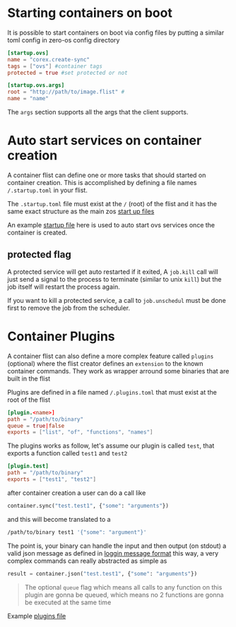# Starting containers on boot
It is possible to start containers on boot via config files by putting
a similar toml config in zero-os config directory

```toml
[startup.ovs]
name = "corex.create-sync"
tags = ["ovs"] #container tags
protected = true #set protected or not

[startup.ovs.args]
root = "http://path/to/image.flist" #
name = "name"
```

The `args` section supports all the args that the client supports.

# Auto start services on container creation
A container flist can define one or more tasks that should started on container creation. This is accomplished by defining a file names `/.startup.toml`
in your flist.

The `.startup.toml` file must exist at the `/` (root) of the flist and it has the same exact structure as the main zos [start up files](../config/startup.md)

An example [startup file](https://github.com/zero-os/openvswitch-plugin/blob/master/startup.toml) here is used to auto start ovs services once the container
is created.

## protected flag
A protected service will get auto restarted if it exited, A `job.kill` call will just send a signal to the process to terminate (similar to unix `kill`)
but the job itself will restart the process again.

If you want to kill a protected service, a call to `job.unschedul` must be done first to remove the job from the scheduler.

# Container Plugins
A container flist can also define a more complex feature called `plugins` (optional) where the flist creator defines an `extension` to the known container commands. They
work as wrapper arround some binaries that are built in the flist

Plugins are defined in a file named `/.plugins.toml` that must exist at the root of the flist

```toml
[plugin.<name>]
path = "/path/to/binary"
queue = true|false
exports = ["list", "of", "functions", "names"]
```

The plugins works as follow, let's assume our plugin is called `test`, that exports a function called `test1` and `test2`
```toml
[plugin.test]
path = "/path/to/binary"
exports = ["test1", "test2"]
```

after container creation a user can do a call like
```python
container.sync("test.test1", {"some": "arguments"})
```

and this will become translated to a
```bash
/path/to/binary test1 '{"some": "argument"}'
```

The point is, your binary can handle the input and then output (on stdout) a valid json message as defined in [loggin message format](../monitoring/logging.md#message-format)
this way, a very complex commands can really abstracted as simple as

```python
result = container.json("test.test1", {"some": "arguments"})
```

> The optional `queue` flag which means all calls to any function on this plugin are gonna be queued, which means no 2 functions are gonna be executed at the same time

Example [plugins file](https://github.com/zero-os/openvswitch-plugin/blob/master/plugin.toml)